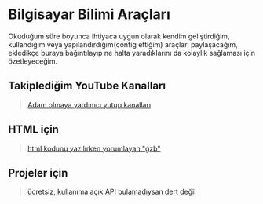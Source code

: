 # Bilgisayar Bilimi Araçları

Okuduğum süre boyunca ihtiyaca uygun olarak kendim geliştirdiğim, kullandığım veya yapılandırdığım(config ettiğim) araçları paylaşacağım, ekledikçe buraya bağıntılayıp ne halta yaradıklarını da kolaylık sağlaması için özetleyeceğim.

## Takiplediğim YouTube Kanalları
> [Adam olmaya yardımcı yutup kanalları](https://github.com/tonyukukkula/bbaraclari/blob/main/yutup/README.md)

## HTML için
> [html kodunu yazılırken yorumlayan "gzb"](https://github.com/tonyukukkula/bbaraclari/tree/main/gzb)

## Projeler için
> [ücretsiz, kullanıma açık API bulamadıysan dert değil](https://github.com/tonyukukkula/bbaraclari/tree/main/postman)

